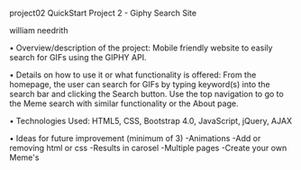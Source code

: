 project02
QuickStart Project 2 - Giphy Search Site

william needrith

• Overview/description of the project: Mobile friendly website to easily search for GIFs using the GIPHY API.

• Details on how to use it or what functionality is offered: From the homepage, the user can search for GIFs by typing keyword(s) into the search bar and clicking the Search button. Use the top navigation to go to the Meme search with similar functionality or the About page.

• Technologies Used: HTML5, CSS, Bootstrap 4.0, JavaScript, jQuery, AJAX

• Ideas for future improvement (minimum of 3) -Animations -Add or removing html or css -Results in carosel -Multiple pages -Create your own Meme's